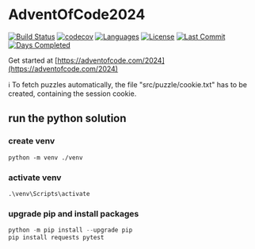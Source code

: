 # AdventOfCode2024

[![Build Status](https://github.com/Fortunoxx/AdventOfCode2024/actions/workflows/python-package.yml/badge.svg)](https://github.com/Fortunoxx/AdventOfCode2024/actions)
[![codecov](https://codecov.io/gh/Fortunoxx/AdventOfCode2024/branch/main/graph/badge.svg)](https://codecov.io/gh/Fortunoxx/AdventOfCode2024)
[![Languages](https://img.shields.io/github/languages/top/Fortunoxx/AdventOfCode2024)](https://github.com/Fortunoxx/AdventOfCode2024/)
[![License](https://img.shields.io/github/license/Fortunoxx/AdventOfCode2024)](https://github.com/Fortunoxx/AdventOfCode2024/blob/main/LICENSE)
[![Last Commit](https://img.shields.io/github/last-commit/Fortunoxx/AdventOfCode2024)](https://github.com/Fortunoxx/AdventOfCode2024/)
[![Days Completed](https://img.shields.io/badge/days%20completed-7.5-green)](https://adventofcode.com/2024/)

Get started at [https://adventofcode.com/2024](https://adventofcode.com/2024)

:information_source: To fetch puzzles automatically, the file "src/puzzle/cookie.txt" has to be created, containing the session cookie.

## run the python solution

### create venv

`python -m venv ./venv`

### activate venv

`.\venv\Scripts\activate`

### upgrade pip and install packages

```powershell
python -m pip install --upgrade pip
pip install requests pytest
```

